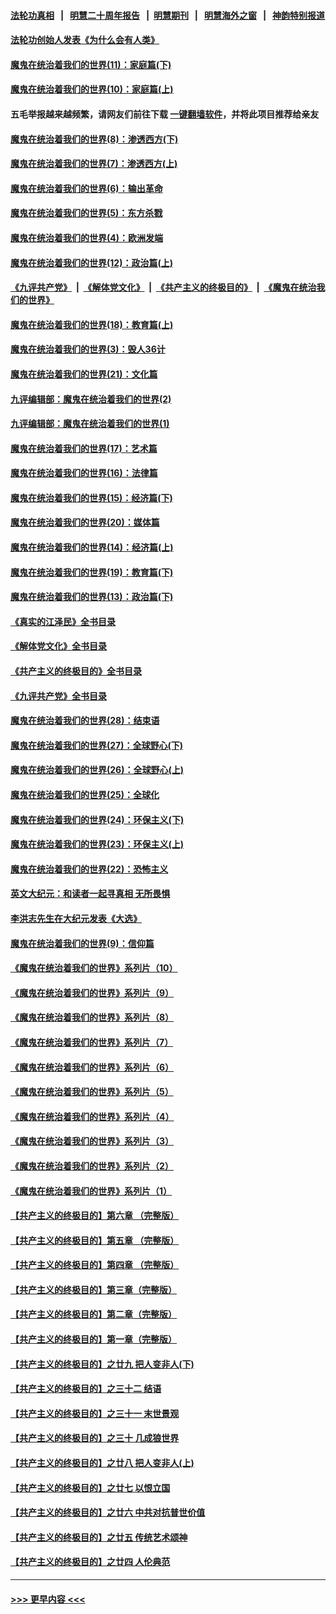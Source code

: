 #### [法轮功真相](https://github.com/gfw-breaker/truth/blob/master/README.md?t=0) &nbsp;&nbsp;|&nbsp;&nbsp; [明慧二十周年报告](https://github.com/gfw-breaker/mh-reports/blob/master/README.md?t=0) &nbsp;&nbsp;|&nbsp;&nbsp;[明慧期刊](https://github.com/gfw-breaker/mh-qikan) &nbsp;&nbsp;|&nbsp;&nbsp; [明慧海外之窗](https://github.com/gfw-breaker/mh-news/blob/master/README.md?t=0) &nbsp;&nbsp;|&nbsp;&nbsp; [神韵特别报道](https://github.com/gfw-breaker/mh-news/blob/master/shenyun.md?t=0)
#### [法轮功创始人发表《为什么会有人类》](../pages/nsc422/n13912117.md?t=01230943) 
#### [魔鬼在统治着我们的世界(11)：家庭篇(下)](../pages/nsc422/n10440961.md?t=01230943) 
#### [魔鬼在统治着我们的世界(10)：家庭篇(上)](../pages/nsc422/n10435448.md?t=01230943) 
#### 五毛举报越来越频繁，请网友们前往下载 [一键翻墙软件](https://github.com/gfw-breaker/ssr-accounts)，并将此项目推荐给亲友
#### [魔鬼在统治着我们的世界(8)：渗透西方(下)](../pages/nsc422/n10429603.md?t=01230943) 
#### [魔鬼在统治着我们的世界(7)：渗透西方(上)](../pages/nsc422/n10426013.md?t=01230943) 
#### [魔鬼在统治着我们的世界(6)：输出革命](../pages/nsc422/n10421536.md?t=01230943) 
#### [魔鬼在统治着我们的世界(5)：东方杀戮](../pages/nsc422/n10417707.md?t=01230943) 
#### [魔鬼在统治着我们的世界(4)：欧洲发端](../pages/nsc422/n10414890.md?t=01230943) 
#### [魔鬼在统治着我们的世界(12)：政治篇(上)](../pages/nsc422/n10444576.md?t=01230943) 
#### [《九评共产党》](https://github.com/begood0513/9ping.md/blob/master/README.md) &nbsp;|&nbsp; [《解体党文化》](../../../../jtdwh.md/blob/master/README.md)  &nbsp;|&nbsp; [《共产主义的终极目的》](../../../../gczydzjmd.md/blob/master/README.md) &nbsp;|&nbsp; [《魔鬼在统治我们的世界》](../../../../mgztzwmdsj.md/blob/master/README.md) 
#### [魔鬼在统治着我们的世界(18)：教育篇(上)](../pages/nsc422/n10526970.md?t=01230943) 
#### [魔鬼在统治着我们的世界(3)：毁人36计](../pages/nsc422/n10411583.md?t=01230943) 
#### [魔鬼在统治着我们的世界(21)：文化篇](../pages/nsc422/n10597706.md?t=01230943) 
#### [九评编辑部：魔鬼在统治着我们的世界(2)](../pages/nsc422/n10410036.md?t=01230943) 
#### [九评编辑部：魔鬼在统治着我们的世界(1)](../pages/nsc422/n10406825.md?t=01230943) 
#### [魔鬼在统治着我们的世界(17)：艺术篇](../pages/nsc422/n10499093.md?t=01230943) 
#### [魔鬼在统治着我们的世界(16)：法律篇](../pages/nsc422/n10485969.md?t=01230943) 
#### [魔鬼在统治着我们的世界(15)：经济篇(下)](../pages/nsc422/n10469975.md?t=01230943) 
#### [魔鬼在统治着我们的世界(20)：媒体篇](../pages/nsc422/n10586579.md?t=01230943) 
#### [魔鬼在统治着我们的世界(14)：经济篇(上)](../pages/nsc422/n10457370.md?t=01230943) 
#### [魔鬼在统治着我们的世界(19)：教育篇(下)](../pages/nsc422/n10564808.md?t=01230943) 
#### [魔鬼在统治着我们的世界(13)：政治篇(下)](../pages/nsc422/n10448270.md?t=01230943) 
#### [《真实的江泽民》全书目录](../pages/nsc422/n13721399.md?t=01230943) 
#### [《解体党文化》全书目录](../pages/nsc422/n13721157.md?t=01230943) 
#### [《共产主义的终极目的》全书目录](../pages/nsc422/n13721048.md?t=01230943) 
#### [《九评共产党》全书目录](../pages/nsc422/n13708085.md?t=01230943) 
#### [魔鬼在统治着我们的世界(28)：结束语](../pages/nsc422/n10936246.md?t=01230943) 
#### [魔鬼在统治着我们的世界(27)：全球野心(下)](../pages/nsc422/n10928319.md?t=01230943) 
#### [魔鬼在统治着我们的世界(26)：全球野心(上)](../pages/nsc422/n10900318.md?t=01230943) 
#### [魔鬼在统治着我们的世界(25)：全球化](../pages/nsc422/n10788205.md?t=01230943) 
#### [魔鬼在统治着我们的世界(24)：环保主义(下)](../pages/nsc422/n10695307.md?t=01230943) 
#### [魔鬼在统治着我们的世界(23)：环保主义(上)](../pages/nsc422/n10688613.md?t=01230943) 
#### [魔鬼在统治着我们的世界(22)：恐怖主义](../pages/nsc422/n10614727.md?t=01230943) 
#### [英文大纪元：和读者一起寻真相 无所畏惧](../pages/nsc422/n12542027.md?t=01230943) 
#### [李洪志先生在大纪元发表《大选》](../pages/nsc422/n12534746.md?t=01230943) 
#### [魔鬼在统治着我们的世界(9)：信仰篇](../pages/nsc422/n10432159.md?t=01230943) 
#### [《魔鬼在统治着我们的世界》系列片（10）](../pages/nsc422/n12292670.md?t=01230943) 
#### [《魔鬼在统治着我们的世界》系列片（9）](../pages/nsc422/n12290859.md?t=01230943) 
#### [《魔鬼在统治着我们的世界》系列片（8）](../pages/nsc422/n12287445.md?t=01230943) 
#### [《魔鬼在统治着我们的世界》系列片（7）](../pages/nsc422/n12283425.md?t=01230943) 
#### [《魔鬼在统治着我们的世界》系列片（6）](../pages/nsc422/n12282314.md?t=01230943) 
#### [《魔鬼在统治着我们的世界》系列片（5）](../pages/nsc422/n12281419.md?t=01230943) 
#### [《魔鬼在统治着我们的世界》系列片（4）](../pages/nsc422/n12274024.md?t=01230943) 
#### [《魔鬼在统治着我们的世界》系列片（3）](../pages/nsc422/n12271322.md?t=01230943) 
#### [《魔鬼在统治着我们的世界》系列片（2）](../pages/nsc422/n12269049.md?t=01230943) 
#### [《魔鬼在统治着我们的世界》系列片（1）](../pages/nsc422/n12267575.md?t=01230943) 
#### [【共产主义的终极目的】第六章 （完整版）](../pages/nsc422/n11428913.md?t=01230943) 
#### [【共产主义的终极目的】第五章 （完整版）](../pages/nsc422/n11428912.md?t=01230943) 
#### [【共产主义的终极目的】第四章 （完整版）](../pages/nsc422/n11428907.md?t=01230943) 
#### [【共产主义的终极目的】第三章（完整版）](../pages/nsc422/n11428848.md?t=01230943) 
#### [【共产主义的终极目的】第二章（完整版）](../pages/nsc422/n11428831.md?t=01230943) 
#### [【共产主义的终极目的】第一章（完整版）](../pages/nsc422/n11417651.md?t=01230943) 
#### [【共产主义的终极目的】之廿九 把人变非人(下)](../pages/nsc422/n11344140.md?t=01230943) 
#### [【共产主义的终极目的】之三十二 结语](../pages/nsc422/n11360535.md?t=01230943) 
#### [【共产主义的终极目的】之三十一 末世景观](../pages/nsc422/n11351129.md?t=01230943) 
#### [【共产主义的终极目的】之三十 几成狼世界](../pages/nsc422/n11348280.md?t=01230943) 
#### [【共产主义的终极目的】之廿八 把人变非人(上)](../pages/nsc422/n11340492.md?t=01230943) 
#### [【共产主义的终极目的】之廿七 以恨立国](../pages/nsc422/n11336944.md?t=01230943) 
#### [【共产主义的终极目的】之廿六 中共对抗普世价值](../pages/nsc422/n11324785.md?t=01230943) 
#### [【共产主义的终极目的】之廿五 传统艺术颂神](../pages/nsc422/n11296396.md?t=01230943) 
#### [【共产主义的终极目的】之廿四 人伦典范](../pages/nsc422/n11296397.md?t=01230943) 

----
#### [ >>> 更早内容 <<< ](../indexes/nsc422-earlier.md)
